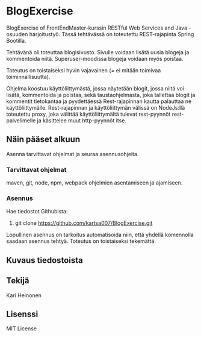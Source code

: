 # BlogExercise

BlogExercise of  FrontEndMaster-kurssin RESTful Web Services and Java -osuuden
harjoitustyö. Tässä tehtävässä on toteutettu REST-rajapinta Spring Bootilla.

Tehtävänä oli toteuttaa blogisivusto. Sivulle voidaan lisätä uusia blogeja
ja kommentoida niitä. Superuser-moodissa blogeja voidaan myös poistaa. 

Toteutus on toistaiseksi hyvin vajavainen
(= ei mitään toimivaa toiminnallisuutta).

Ohjelma koostuu käyttöliittymästä, jossa näytetään blogit, jossa niitä voi
lisätä, kommentoida ja poistaa, sekä taustaohjelmasta, joka tallettaa
blogit ja kommentit tietokantaa ja pyydettäessä Rest-rajapinnan kautta
palauttaa ne käyttöliittymälle. Rest-rajapinnan ja käyttöliittymän
välissä on NodeJs:llä toteutettu proxy, joka välittää käyttöliittymältä
tulevat rest-pyynnöt rest-palvelimelle ja käsittelee muut http-pyynnöt itse.

## Näin pääset alkuun

Asenna tarvittavat ohjelmat ja seuraa asennusohjeita.

### Tarvittavat ohjelmat

maven, git, node, npm, webpack ohjelmien asentamiseen ja ajamiseen.

### Asennus

Hae tiedostot Githubista:

1) git clone https://github.com/kartsa007/BlogExercise.git

Lopullinen asennus on tarkoitus automatisoida niin, että
yhdellä komennolla saadaan asennus tehtyä. Toteutus on
toistaiseksi tekemättä.

## Kuvaus tiedostoista


## Tekijä

Kari Heinonen

## Lisenssi

MIT License
